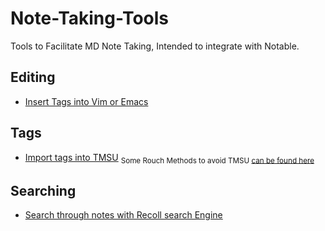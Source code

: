 # Note-Taking-Tools
Tools to Facilitate MD Note Taking, Intended to integrate with Notable.

## Editing

* [Insert Tags into Vim or Emacs](./auto-complete-tags-vim/Auto-Complete-Tags.md)

## Tags

* [Import tags into TMSU](/tags-to-TMSU/Import-Tags-to-TMSU.md) <sub> Some Rouch Methods to avoid TMSU [can be found here](./Tag-Filter/Tag-Filter.md)</sub>

## Searching

* [Search through notes with Recoll search Engine](Terminal-Skim-Recoll/Terminal-Skim-Recoll.md)
